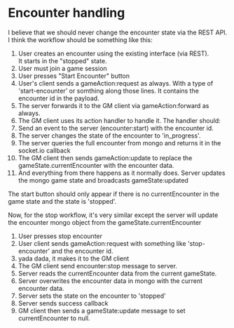# Encounter handling

I believe that we should never change the encounter state via the REST API.  
I think the workflow should be something like this:

1. User creates an encounter using the existing interface (via REST).  
It starts in the "stopped" state.
2. User must join a game session
3. User presses "Start Encounter" button
4. User's client sends a gameAction:request as always.  With a type of 'start-encounter' or
   somthing along those lines.  It contains the encounter id in the payload.
5. The server forwards it to the GM client via gameAction:forward as always.
6. The GM client uses its action handler to handle it.  The handler should:
7. Send an event to the server (encounter:start) with the encounter id.
8. The server changes the state of the encounter to 'in_progress'.
9. The server queries the full encounter from mongo and returns it in the socket.io callback
10. The GM client then sends gameAction:update to replace the gameState.currentEncounter with the encounter data.
11. And everything from there happens as it normally does.   Server updates the mongo game state and broadcasts gameState:updated

The start button should only appear if there is no currentEncounter in the game state and the state is 'stopped'.

Now, for the stop workflow, it's very similar except the server will update the encounter mongo object from the gameState.currentEncounter 
1. User presses stop encounter
2. User client sends gameAction:request with something like 'stop-encounter' and the encounter id.
3. yada dada, it makes it to the GM client
4. The GM client send encounter:stop message to server.
5. Server reads the currentEncounter data from the current gameState.
6. Server overwrites the encounter data in mongo with the current encounter data.
7. Server sets the state on the encounter to 'stopped'
8. Server sends success callback
9. GM client then sends a gameState:update message to set currentEncounter to null.
